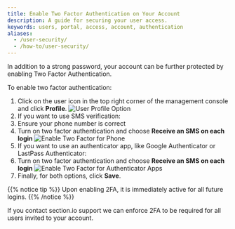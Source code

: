 ```yaml
---
title: Enable Two Factor Authentication on Your Account
description: A guide for securing your user access.
keywords: users, portal, access, account, authentication
aliases:
  - /user-security/
  - /how-to/user-security/
---
```


In addition to a strong password, your account can be further protected by enabling Two Factor Authentication.

To enable two factor authentication:

1. Click on the user icon in the top right corner of the management console and click **Profile**.
![User Profile Option](/docs/images/screenshots/menu/highlight-user-profile-option.png?height=80px)
1. If you want to use SMS verification:
 1. Ensure your phone number is correct
 1. Turn on two factor authentication and choose **Receive an SMS on each login**
![Enable Two Factor for Phone](/docs/images/screenshots/user/highlight-two-factor-for-phone.png?height=80px)
1. If you want to use an authenticator app, like Google Authenticator or LastPass Authenticator:
 1. Turn on two factor authentication and choose **Receive an SMS on each login**
![Enable Two Factor for Authenticator Apps](/docs/images/screenshots/user/highlight-two-factor-for-authenticator-apps.png?height=80px)
1. Finally, for both options, click **Save**.

{{% notice tip %}}
Upon enabling 2FA, it is immediately active for all future logins.
{{% /notice %}}

If you contact section.io support we can enforce 2FA to be required for all users invited to your account.
